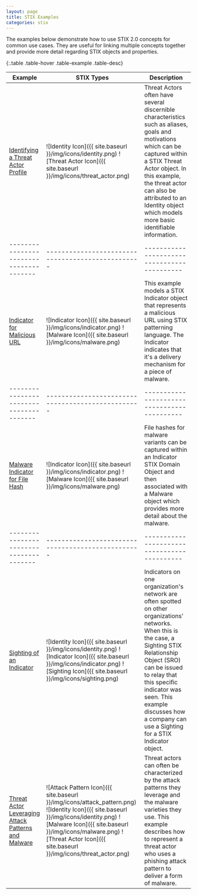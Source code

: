 ```yaml
---
layout: page
title: STIX Examples
categories: stix
---
```


The examples below demonstrate how to use STIX 2.0 concepts for common use cases. They are useful for linking multiple concepts together and provide more detail regarding STIX objects and properties.


{:.table .table-hover .table-example .table-desc}

| Example                                 | STIX Types                                        | Description                                 |
| --------------------------------------- | ------------------------------------------------- | ------------------------------------------- |
| [Identifying a Threat Actor Profile](/cti-documentation/examples/identifying-a-threat-actor-profile)      | ![Identity Icon]({{ site.baseurl }}/img/icons/identity.png) ![Threat Actor Icon]({{ site.baseurl }}/img/icons/threat_actor.png) | Threat Actors often have several discernible characteristics such as aliases, goals and motivations which can be captured within a STIX Threat Actor object. In this example, the threat actor can also be attributed to an Identity object which models more basic identifiable information. |
| --------------------------------------- | ------------------------------------------------- | ------------------------------------------- |
| [Indicator for Malicious URL](/cti-documentation/examples/indicator-for-malicious-url)             | ![Indicator Icon]({{ site.baseurl }}/img/icons/indicator.png) ![Malware Icon]({{ site.baseurl }}/img/icons/malware.png) | This example models a STIX Indicator object that represents a malicious URL using STIX patterning language. The Indicator indicates that it's a delivery mechanism for a piece of malware. |
| --------------------------------------- | ------------------------------------------------- | ------------------------------------------- |
| [Malware Indicator for File Hash](/cti-documentation/examples/malware-indicator-for-file-hash)         | ![Indicator Icon]({{ site.baseurl }}/img/icons/indicator.png) ![Malware Icon]({{ site.baseurl }}/img/icons/malware.png) | File hashes for malware variants can be captured within an Indicator STIX Domain Object and then associated with a Malware object which provides more detail about the malware.  |
| --------------------------------------- | ------------------------------------------------- | ------------------------------------------- |
| [Sighting of an Indicator](/cti-documentation/examples/sighting-of-an-indicator) | ![Identity Icon]({{ site.baseurl }}/img/icons/identity.png) ![Indicator Icon]({{ site.baseurl }}/img/icons/indicator.png) ![Sighting Icon]({{ site.baseurl }}/img/icons/sighting.png) | Indicators on one organization's network are often spotted on other organizations' networks. When this is the case, a Sighting STIX Relationship Object (SRO) can be issued to relay that this specific indicator was seen. This example discusses how a company can use a Sighting for a STIX Indicator object.
| [Threat Actor Leveraging Attack Patterns and Malware](/cti-documentation/examples/threat-actor-leveraging-attack-patterns-and-malware) | ![Attack Pattern Icon]({{ site.baseurl }}/img/icons/attack_pattern.png) ![Identity Icon]({{ site.baseurl }}/img/icons/identity.png) ![Malware Icon]({{ site.baseurl }}/img/icons/malware.png) ![Threat Actor Icon]({{ site.baseurl }}/img/icons/threat_actor.png) | Threat actors can often be characterized by the attack patterns they leverage and the malware varieties they use. This example describes how to represent a threat actor who uses a phishing attack pattern to deliver a form of malware. |
